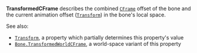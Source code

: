 **TransformedCFrame** describes the combined
[`CFrame`](https://create.roblox.com/docs/reference/engine/classes/Attachment#CFrame) offset of the bone and the current
animation offset ([`Transform`](https://create.roblox.com/docs/reference/engine/classes/Bone#Transform)) in the bone's local
space.

See also:

- [`Transform`](https://create.roblox.com/docs/reference/engine/classes/Bone#Transform), a property which partially determines
this property's value
- [`Bone.TransformedWorldCFrame`](https://create.roblox.com/docs/reference/engine/classes/Bone#TransformedWorldCFrame), a world-space variant of this
property